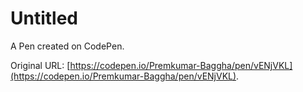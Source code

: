 # Untitled

A Pen created on CodePen.

Original URL: [https://codepen.io/Premkumar-Baggha/pen/vENjVKL](https://codepen.io/Premkumar-Baggha/pen/vENjVKL).

